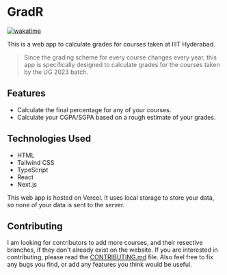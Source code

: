 # GradR

[![wakatime](https://wakatime.com/badge/user/77cdaa68-53d6-4cf6-8c9c-7ec147407ce9/project/018e5622-0e15-492b-b693-9eda689c2189.svg?style=for-the-badge)](https://wakatime.com/badge/user/77cdaa68-53d6-4cf6-8c9c-7ec147407ce9/project/018e5622-0e15-492b-b693-9eda689c2189)

This is a web app to calculate grades for courses taken at IIIT Hyderabad.

> Since the grading scheme for every course changes every year, this app is specifically designed to calculate grades for the courses taken by the UG 2023 batch.

## Features
- Calculate the final percentage for any of your courses.
- Calculate your CGPA/SGPA based on a rough estimate of your grades.

## Technologies Used
- HTML
- Tailwind CSS
- TypeScript
- React
- Next.js

This web app is hosted on Vercel. It uses local storage to store your data, so none of your data is sent to the server.

## Contributing
I am looking for contributors to add more courses, and their resective branches, if they don't already exist on the website. If you are interested in contributing, please read the [CONTRIBUTING.md](CONTRIBUTING.md) file. Also feel free to fix any bugs you find, or add any features you think would be useful.